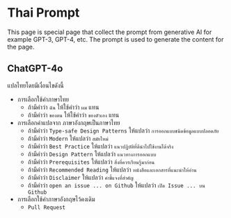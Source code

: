# Thai Prompt

This page is special page that collect the prompt from generative AI for example GPT-3, GPT-4, etc. The prompt is used to generate the content for the page.

## ChatGPT-4o

แปลไทยโดยมีเงื่อนไขดังนี้

- การเลือกใช้คำภาษาไทย
  - ถ้ามีคำว่า `ฉัน` ให้ใช้คำว่า `ผม` แทน
  - ถ้ามีคำว่า `ของตน` ให้ใช้คำว่า `ของตัวเอง` แทน
- การเลือกคำแปลจาก ภาษาอังกฤษเป็นภาษาไทย
  - ถ้ามีคำว่า `Type-safe Design Patterns` ให้แปลว่า `การออกแบบชนิดข้อมูลแบบปลอดภัย`
  - ถ้ามีคำว่า `Modern` ให้แปลว่า `สมัยใหม่`
  - ถ้ามีคำว่า `Best Practice` ให้แปลว่า `แนวปฏิบัติที่ดีนำไปใช้งานได้จริง`
  - ถ้ามีคำว่า `Design Pattern` ให้แปลว่า `แนวทางการออกแบบ`
  - ถ้ามีคำว่า `Prerequisites` ให้แปลว่า `สิ่งที่ควรเรียนรู้มาก่อน`
  - ถ้ามีคำว่า `Recommended Reading` ให้แปลว่า `หนังสือและเอกสารที่แนะนำให้อ่าน` 
  - ถ้ามีคำว่า `Disclaimer` ให้แปลว่า `คำชี้แจงที่สำคัญ`
  - ถ้ามีคำว่า `open an issue ... on Github` ให้แปลว่า `เปิด Issue ... บน Github`
- การเลือกใช้คำภาษาอังกฤษไว้คงเดิม
  - `Pull Request` 